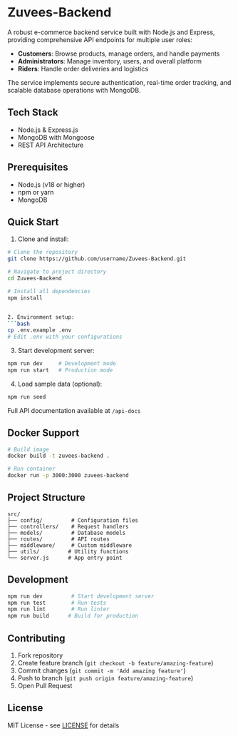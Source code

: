 # Zuvees-Backend

A robust e-commerce backend service built with Node.js and Express, providing comprehensive API endpoints for multiple user roles:

- **Customers**: Browse products, manage orders, and handle payments
- **Administrators**: Manage inventory, users, and overall platform
- **Riders**: Handle order deliveries and logistics

The service implements secure authentication, real-time order tracking, and scalable database operations with MongoDB.

## Tech Stack

- Node.js & Express.js
- MongoDB with Mongoose
- REST API Architecture

## Prerequisites

- Node.js (v18 or higher)
- npm or yarn
- MongoDB

## Quick Start

1. Clone and install:
```bash
# Clone the repository
git clone https://github.com/username/Zuvees-Backend.git

# Navigate to project directory
cd Zuvees-Backend

# Install all dependencies
npm install


2. Environment setup:
```bash
cp .env.example .env
# Edit .env with your configurations
```

3. Start development server:
```bash
npm run dev     # Development mode
npm run start   # Production mode
```

4. Load sample data (optional):
```bash
npm run seed
```

Full API documentation available at `/api-docs`

## Docker Support

```bash
# Build image
docker build -t zuvees-backend .

# Run container
docker run -p 3000:3000 zuvees-backend
```

## Project Structure

```
src/
├── config/         # Configuration files
├── controllers/    # Request handlers
├── models/         # Database models
├── routes/         # API routes
├── middleware/     # Custom middleware
├── utils/         # Utility functions
└── server.js      # App entry point
```

## Development

```bash
npm run dev         # Start development server
npm run test        # Run tests
npm run lint        # Run linter
npm run build      # Build for production
```

## Contributing

1. Fork repository
2. Create feature branch (`git checkout -b feature/amazing-feature`)
3. Commit changes (`git commit -m 'Add amazing feature'`)
4. Push to branch (`git push origin feature/amazing-feature`)
5. Open Pull Request

## License

MIT License - see [LICENSE](LICENSE) for details

